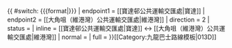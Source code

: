 {{ #switch: {{{format|}}}
  | endpoint1 = [[寶達邨公共運輸交匯處|寶達]]
  | endpoint2 = [[大角咀（維港灣）公共運輸交匯處|維港灣]]
  | direction = 2
  | status =
  | inline = [[寶達邨公共運輸交匯處|寶達]] ↔ [[大角咀（維港灣）公共運輸交匯處|維港灣]]
  | normal =
  | full =
}}<noinclude>[[Category:九龍巴士路線模板|013D]]</noinclude>